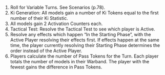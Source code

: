 1. Roll for Variable Turns. See Scenarios (p.78).
2. Ki Generation: All models gain a number of Ki Tokens equal to the first number of their Ki Statistic.
3. All models gain 2 Activation Counters each.
4. Tactical Test: Resolve the Tactical Test to see which player is Active.
5. Resolve any effects which happen “In the Starting Phase”, with the Active Player resolving their effects first. If effects happen at the same time, the player currently resolving their Starting Phase determines the order instead of the Active Player.
6. Players calculate the number of Pass Tokens for the Turn.
   Each player totals the number of models in their Warband.
   The player with the fewest gains the difference in Pass Tokens.
